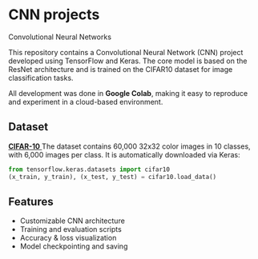 # CNN projects
Convolutional Neural Networks

This repository contains a Convolutional Neural Network (CNN) project developed using TensorFlow and Keras. The core model is based on the ResNet architecture and is trained on the CIFAR10 dataset for image classification tasks.

All development was done in **Google Colab**, making it easy to reproduce and experiment in a cloud-based environment.

## Dataset

[**CIFAR-10** ](https://www.cs.toronto.edu/~kriz/cifar.html)
The dataset contains 60,000 32x32 color images in 10 classes, with 6,000 images per class. It is automatically downloaded via Keras:

```python
from tensorflow.keras.datasets import cifar10
(x_train, y_train), (x_test, y_test) = cifar10.load_data()
```

## Features

- Customizable CNN architecture
- Training and evaluation scripts
- Accuracy & loss visualization
- Model checkpointing and saving


